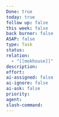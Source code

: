 ```yaml
---
Done: true
today: true
follow up: false
this week: false
back burner: false
ASAP: false
type: Task
status:
relation:
  - "[[mokhouse]]"
description:
effort:
ai-assigned: false
ai-ignore: false
ai-ask: false
priority:
agent:
slash-command:
---
```

